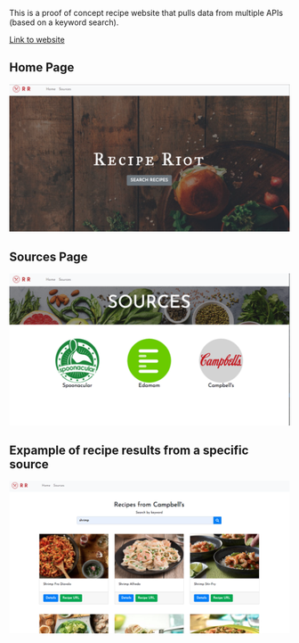 This is a proof of concept recipe website that pulls data from multiple APIs (based on a keyword search).

[Link to website](https://powerful-sea-84064.herokuapp.com/ "Recipe Riot")


## Home Page
![Table](src/images/recipe-riot-home.png)


## Sources Page
![Table](src/images/sources-page.png)


## Expample of recipe results from a specific source
![Table](src/images/campbells-page.png)

